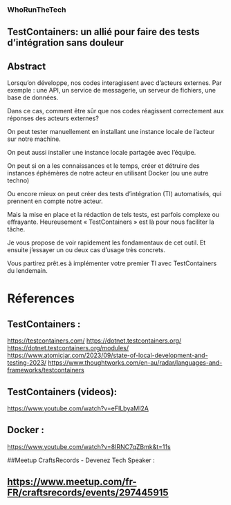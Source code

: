 ### WhoRunTheTech

## TestContainers: un allié pour faire des tests d’intégration sans douleur

 
## Abstract
Lorsqu’on développe, nos codes interagissent avec d’acteurs externes. Par exemple : une API, un service de messagerie, un serveur de fichiers, une base de données.

Dans ce cas, comment être sûr que nos codes réagissent correctement aux réponses des acteurs externes?

On peut tester manuellement en installant une instance locale de l’acteur sur notre machine.

On peut aussi installer une instance locale partagée avec l’équipe.

On peut si on a les connaissances et le temps, créer et détruire des instances éphémères de notre acteur en utilisant Docker (ou une autre techno)

Ou encore mieux on peut créer des tests d’intégration (TI) automatisés, qui prennent en compte notre acteur.

Mais la mise en place et la rédaction de tels tests, est parfois complexe ou effrayante. Heureusement « TestContainers » est là pour nous faciliter la tâche.

Je vous propose de voir rapidement les fondamentaux de cet outil. Et ensuite j’essayer un ou deux cas d’usage très concrets.

Vous partirez prêt.es à implémenter votre premier TI avec TestContainers du lendemain.


# Réferences

## TestContainers :
https://testcontainers.com/
https://dotnet.testcontainers.org/
https://dotnet.testcontainers.org/modules/
https://www.atomicjar.com/2023/09/state-of-local-development-and-testing-2023/
https://www.thoughtworks.com/en-au/radar/languages-and-frameworks/testcontainers

## TestContainers (videos):

https://www.youtube.com/watch?v=eFILbyaMI2A

## Docker :
https://www.youtube.com/watch?v=8IRNC7qZBmk&t=11s


##Meetup CraftsRecords - Devenez Tech Speaker :
## https://www.meetup.com/fr-FR/craftsrecords/events/297445915